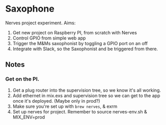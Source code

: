 # Saxophone

Nerves project experiment. Aims:

1. Get new project on Raspberry PI, from scratch with Nerves
2. Control GPIO from simple web app
3. Trigger the M&Ms saxophonist by toggling a GPIO port on an off
4. Integrate with Slack, so the Saxophonist and be triggered from there.

## Notes

### Get on the PI.

1. Get a plug router into the supervision tree, so we know it's all working.
2. Add ethernet in mix.exs and supervision tree so we can get to the app once it's deployed. (Maybe only in prod?)
3. Make sure you're set up with `brew nerves`, & exrm
4. Set up nerves for project. Remember to source nerves-env.sh & MIX_ENV=prod
